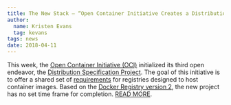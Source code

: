 ```yaml
---
title: The New Stack – “Open Container Initiative Creates a Distribution Specification for Registries”
author:
  name: Kristen Evans
  tag: kevans
tags: news
date: 2018-04-11
---
```


This week, the [Open Container Initiative (OCI)](https://www.opencontainers.org/) initialized its third open endeavor, the [Distribution Specification Project](/posts/announcements/2018-04-09-oci-announces-dist-spec-project). The goal of this initiative is to offer a shared set of [requirements](https://github.com/opencontainers/tob/blob/master/proposals/distribution.md.md) for registries designed to host container images. Based on the [Docker Registry version 2](https://docs.docker.com/registry/), the new project has no set time frame for completion. [READ MORE](https://thenewstack.io/open-container-initiative-creates-a-distribution-specification-for-registries/).
